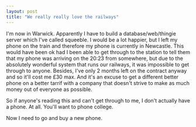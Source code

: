 ```yaml
---
layout: post
title: "We really really love the railways"
---
```

I'm now in Warwick. Apparently I have to build a database/web/thingie server
which I've called squeeble. I would be a lot happier, but I left my phone on
the train and therefore my phone is currently in Newcastle. This would have
been ok had I been able to get through to the station to tell them that my
phone was arriving on the 20:23 from somewhere, but due to the absolutely
wonderful system that runs our railways, it was impossible to get through to
anyone. Besides, I've only 2 months left on the contract anyway and so it'll
cost me £30 max. And it's an excuse to get a different better phone on a
better tarrif with a company that doesn't strive to make as much money out of
everyone as possible.

So if anyone's reading this and can't get through to me, I don't actually have
a phone. At all. You'll want to phone college.

Now I need to go and buy a new phone.

